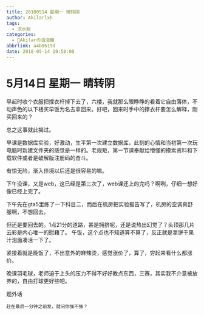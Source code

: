 ```yaml
---
title: 20180514 星期一 晴转阴
author: Akilarlxh
tags:
  - 流水账
categories:
  - 🍬Akilarの泡泡糖
abbrlink: a4b0619d
date: 2018-05-14 19:58:00
---
```

# 5月14日 星期一 晴转阴

早起时收个衣服把撑衣杆掉下去了，六楼，我就那么眼睁睁的看着它自由落体，不动声色的以下楼买早饭为名去拿回来。好吧，回来时手中的撑衣杆要怎么解释，刚买回来的？

总之这事就此揭过。

早课是数据库实验，好激动，生平第一次建立数据库，此刻的心情和当初第一次玩电脑时新建文件夹的感觉是一样的。老规矩，第一节课奉献给懵懂的摸索资料和下载软件或者是破解版注册码的奋斗。

有惊无险，渐入佳境以后还是很容易的嘛。

下午没课，又是web，这已经是第三次了，web课还上的完吗？啊咧，仔细一想好像已经上完了。

下午先在gta5里练了一下科目二，而后在机房把实验报告写了，机房的空调真舒服啊，不想回去。

但还是要回去的。1点21分的道路，甚是拥挤呢，还是说热出幻觉了？头顶那几片云彩是内心唯一的慰藉了。
午饭，这个点也不知道算不算了，反正就是拿饼干果汁泡面凑活一下了。

紧接着就是晚饭了，不出意外的麻辣烫，感觉涨价了，算了，穷起来看什么都涨价。

晚课羽毛球，老师迫于上头的压力不得不好好教点东西，三赛，其实我不介意被放养的，自由打球更好些吧。

题外话
```
赶在最后一分钟之前发，就问你强不强？
```